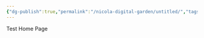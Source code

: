 ```yaml
---
{"dg-publish":true,"permalink":"/nicola-digital-garden/untitled/","tags":"gardenEntry","dgHomeLink":true,"dgPassFrontmatter":false}
---
```



Test Home Page